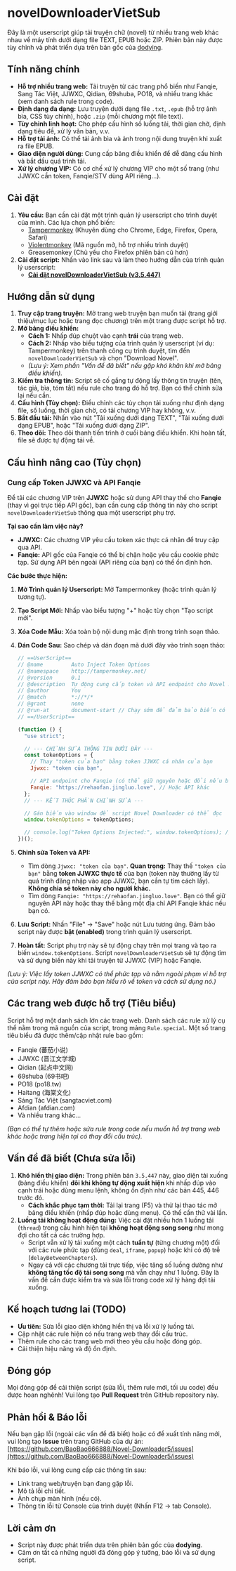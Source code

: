 # novelDownloaderVietSub

Đây là một userscript giúp tải truyện chữ (novel) từ nhiều trang web khác nhau về máy tính dưới dạng file TEXT, EPUB hoặc ZIP. Phiên bản này được tùy chỉnh và phát triển dựa trên bản gốc của [dodying](https://github.com/dodying/UserJs).

## Tính năng chính

*   **Hỗ trợ nhiều trang web:** Tải truyện từ các trang phổ biến như Fanqie, Sang Tác Việt, JJWXC, Qidian, 69shuba, PO18, và nhiều trang khác (xem danh sách rule trong code).
*   **Định dạng đa dạng:** Lưu truyện dưới dạng file `.txt`, `.epub` (hỗ trợ ảnh bìa, CSS tùy chỉnh), hoặc `.zip` (mỗi chương một file text).
*   **Tùy chỉnh linh hoạt:** Cho phép cấu hình số luồng tải, thời gian chờ, định dạng tiêu đề, xử lý văn bản, v.v.
*   **Hỗ trợ tải ảnh:** Có thể tải ảnh bìa và ảnh trong nội dung truyện khi xuất ra file EPUB.
*   **Giao diện người dùng:** Cung cấp bảng điều khiển để dễ dàng cấu hình và bắt đầu quá trình tải.
*   **Xử lý chương VIP:** Có cơ chế xử lý chương VIP cho một số trang (như JJWXC cần token, Fanqie/STV dùng API riêng...).

## Cài đặt

1.  **Yêu cầu:** Bạn cần cài đặt một trình quản lý userscript cho trình duyệt của mình. Các lựa chọn phổ biến:
    *   [Tampermonkey](https://www.tampermonkey.net/) (Khuyên dùng cho Chrome, Edge, Firefox, Opera, Safari)
    *   [Violentmonkey](https://violentmonkey.github.io/) (Mã nguồn mở, hỗ trợ nhiều trình duyệt)
    *   Greasemonkey (Chủ yếu cho Firefox phiên bản cũ hơn)
2.  **Cài đặt script:** Nhấn vào link sau và làm theo hướng dẫn của trình quản lý userscript:
    *   **[Cài đặt novelDownloaderVietSub (v3.5.447)](https://raw.githubusercontent.com/BaoBao666888/Novel-Downloader5/main/novelDownloaderVietSub.user.js)**

## Hướng dẫn sử dụng

1.  **Truy cập trang truyện:** Mở trang web truyện bạn muốn tải (trang giới thiệu/mục lục hoặc trang đọc chương) trên một trang được script hỗ trợ.
2.  **Mở bảng điều khiển:**
    *   **Cách 1:** Nhấp đúp chuột vào cạnh **trái** của trang web.
    *   **Cách 2:** Nhấp vào biểu tượng của trình quản lý userscript (ví dụ: Tampermonkey) trên thanh công cụ trình duyệt, tìm đến `novelDownloaderVietSub` và chọn "Download Novel".
    *   *(Lưu ý: Xem phần "Vấn đề đã biết" nếu gặp khó khăn khi mở bảng điều khiển).*
3.  **Kiểm tra thông tin:** Script sẽ cố gắng tự động lấy thông tin truyện (tên, tác giả, bìa, tóm tắt) nếu rule cho trang đó hỗ trợ. Bạn có thể chỉnh sửa lại nếu cần.
4.  **Cấu hình (Tùy chọn):** Điều chỉnh các tùy chọn tải xuống như định dạng file, số luồng, thời gian chờ, có tải chương VIP hay không, v.v.
5.  **Bắt đầu tải:** Nhấn vào nút "Tải xuống dưới dạng TEXT", "Tải xuống dưới dạng EPUB", hoặc "Tải xuống dưới dạng ZIP".
6.  **Theo dõi:** Theo dõi thanh tiến trình ở cuối bảng điều khiển. Khi hoàn tất, file sẽ được tự động tải về.

## Cấu hình nâng cao (Tùy chọn)

### Cung cấp Token JJWXC và API Fanqie

Để tải các chương VIP trên **JJWXC** hoặc sử dụng API thay thế cho **Fanqie** (thay vì gọi trực tiếp API gốc), bạn cần cung cấp thông tin này cho script `novelDownloaderVietSub` thông qua một userscript phụ trợ.

**Tại sao cần làm việc này?**

*   **JJWXC:** Các chương VIP yêu cầu token xác thực cá nhân để truy cập qua API.
*   **Fanqie:** API gốc của Fanqie có thể bị chặn hoặc yêu cầu cookie phức tạp. Sử dụng API bên ngoài (API riêng của bạn) có thể ổn định hơn.

**Các bước thực hiện:**

1.  **Mở Trình quản lý Userscript:** Mở Tampermonkey (hoặc trình quản lý tương tự).
2.  **Tạo Script Mới:** Nhấp vào biểu tượng "+" hoặc tùy chọn "Tạo script mới".
3.  **Xóa Code Mẫu:** Xóa toàn bộ nội dung mặc định trong trình soạn thảo.
4.  **Dán Code Sau:** Sao chép và dán đoạn mã dưới đây vào trình soạn thảo:

    ```javascript
    // ==UserScript==
    // @name         Auto Inject Token Options
    // @namespace    http://tampermonkey.net/
    // @version      0.1
    // @description  Tự động cung cấp token và API endpoint cho Novel Downloader
    // @author       You
    // @match        *://*/*
    // @grant        none
    // @run-at       document-start // Chạy sớm để đảm bảo biến có sẵn
    // ==/UserScript==

    (function () {
      "use strict";

      // --- CHỈNH SỬA THÔNG TIN DƯỚI ĐÂY ---
      const tokenOptions = {
        // Thay "token của bạn" bằng token JJWXC cá nhân của bạn
        Jjwxc: "token của bạn",

        // API endpoint cho Fanqie (có thể giữ nguyên hoặc đổi nếu bạn có API riêng)
        Fanqie: "https://rehaofan.jingluo.love", // Hoặc API khác
      };
      // --- KẾT THÚC PHẦN CHỈNH SỬA ---

      // Gán biến vào window để script Novel Downloader có thể đọc
      window.tokenOptions = tokenOptions;

      // console.log("Token Options Injected:", window.tokenOptions); // Bỏ comment dòng này nếu muốn kiểm tra trong Console (F12)
    })();
    ```

5.  **Chỉnh sửa Token và API:**
    *   Tìm dòng `Jjwxc: "token của bạn"`. **Quan trọng:** Thay thế `"token của bạn"` bằng **token JJWXC thực tế** của bạn (token này thường lấy từ quá trình đăng nhập vào app JJWXC, bạn cần tự tìm cách lấy). **Không chia sẻ token này cho người khác.**
    *   Tìm dòng `Fanqie: "https://rehaofan.jingluo.love"`. Bạn có thể giữ nguyên API này hoặc thay thế bằng một địa chỉ API Fanqie khác nếu bạn có.
6.  **Lưu Script:** Nhấn "File" -> "Save" hoặc nút Lưu tương ứng. Đảm bảo script này được **bật (enabled)** trong trình quản lý userscript.
7.  **Hoàn tất:** Script phụ trợ này sẽ tự động chạy trên mọi trang và tạo ra biến `window.tokenOptions`. Script `novelDownloaderVietSub` sẽ tự động tìm và sử dụng biến này khi tải truyện từ JJWXC (VIP) hoặc Fanqie.

*(Lưu ý: Việc lấy token JJWXC có thể phức tạp và nằm ngoài phạm vi hỗ trợ của script này. Hãy đảm bảo bạn hiểu rõ về token và cách sử dụng nó.)*

## Các trang web được hỗ trợ (Tiêu biểu)

Script hỗ trợ một danh sách lớn các trang web. Danh sách các rule xử lý cụ thể nằm trong mã nguồn của script, trong mảng `Rule.special`. Một số trang tiêu biểu đã được thêm/cập nhật rule bao gồm:

*   Fanqie (蕃茄小说)
*   JJWXC (晋江文学城)
*   Qidian (起点中文网)
*   69shuba (69书吧)
*   PO18 (po18.tw)
*   Haitang (海棠文化)
*   Sáng Tác Việt (sangtacviet.com)
*   Afdian (afdian.com)
*   Và nhiều trang khác...

*(Bạn có thể tự thêm hoặc sửa rule trong code nếu muốn hỗ trợ trang web khác hoặc trang hiện tại có thay đổi cấu trúc).*

## Vấn đề đã biết (Chưa sửa lỗi)

1.  **Khó hiển thị giao diện:** Trong phiên bản `3.5.447` này, giao diện tải xuống (bảng điều khiển) **đôi khi không tự động xuất hiện** khi nhấp đúp vào cạnh trái hoặc dùng menu lệnh, không ổn định như các bản 445, 446 trước đó.
    *   **Cách khắc phục tạm thời:** Tải lại trang (F5) và thử lại thao tác mở bảng điều khiển (nhấp đúp hoặc dùng menu). Có thể cần thử vài lần.
2.  **Luồng tải không hoạt động đúng:** Việc cài đặt nhiều hơn 1 luồng tải (`thread`) trong cấu hình hiện tại **không hoạt động song song** như mong đợi cho tất cả các trường hợp.
    *   Script vẫn xử lý tải xuống một cách **tuần tự** (từng chương một) đối với các rule phức tạp (dùng `deal`, `iframe`, `popup`) hoặc khi có độ trễ (`delayBetweenChapters`).
    *   Ngay cả với các chương tải trực tiếp, việc tăng số luồng dường như **không tăng tốc độ tải song song** mà vẫn chạy như 1 luồng. Đây là vấn đề cần được kiểm tra và sửa lỗi trong code xử lý hàng đợi tải xuống.

## Kế hoạch tương lai (TODO)

*   **Ưu tiên:** Sửa lỗi giao diện không hiển thị và lỗi xử lý luồng tải.
*   Cập nhật các rule hiện có nếu trang web thay đổi cấu trúc.
*   Thêm rule cho các trang web mới theo yêu cầu hoặc đóng góp.
*   Cải thiện hiệu năng và độ ổn định.

## Đóng góp

Mọi đóng góp để cải thiện script (sửa lỗi, thêm rule mới, tối ưu code) đều được hoan nghênh! Vui lòng tạo **Pull Request** trên GitHub repository này.

## Phản hồi & Báo lỗi

Nếu bạn gặp lỗi (ngoài các vấn đề đã biết) hoặc có đề xuất tính năng mới, vui lòng tạo **Issue** trên trang GitHub của dự án:
[https://github.com/BaoBao666888/Novel-Downloader5/issues](https://github.com/BaoBao666888/Novel-Downloader5/issues)

Khi báo lỗi, vui lòng cung cấp các thông tin sau:

*   Link trang web/truyện bạn đang gặp lỗi.
*   Mô tả lỗi chi tiết.
*   Ảnh chụp màn hình (nếu có).
*   Thông tin lỗi từ Console của trình duyệt (Nhấn F12 -> tab Console).

## Lời cảm ơn

*   Script này được phát triển dựa trên phiên bản gốc của **dodying**.
*   Cảm ơn tất cả những người đã đóng góp ý tưởng, báo lỗi và sử dụng script.
